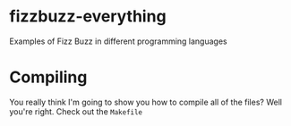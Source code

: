 # fizzbuzz-everything
Examples of Fizz Buzz in different programming languages

# Compiling
You really think I'm going to show you how to compile all of the files? Well you're right. Check out the `Makefile`
